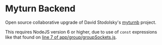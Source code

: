 # Myturn Backend

Open source collaborative upgrade of David Stodolsky's [myturnb](https://github.com/DavidStodolsky/myturnb) project.

This requires NodeJS version 6 or higher, due to use of `const` expressions like that found on [line 7 of app/group/groupSockets.js](https://github.com/MyTurn-OpenSource/myturn-backend/blob/master/app/group/groupSockets.js#L7).


